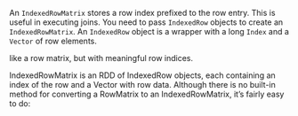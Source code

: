 An `IndexedRowMatrix` stores a row index prefixed to the row entry. This is useful in executing joins. You need to pass `IndexedRow` objects to create an `IndexedRowMatrix`. An `IndexedRow` object is a wrapper with a long `Index` and a `Vector` of row elements.

like a row matrix, but with meaningful row indices.



IndexedRowMatrix is an RDD of IndexedRow objects, each containing an index of the row and a Vector with row data. Although there is no built-in method for converting a RowMatrix to an IndexedRowMatrix, it’s fairly easy to do: 

